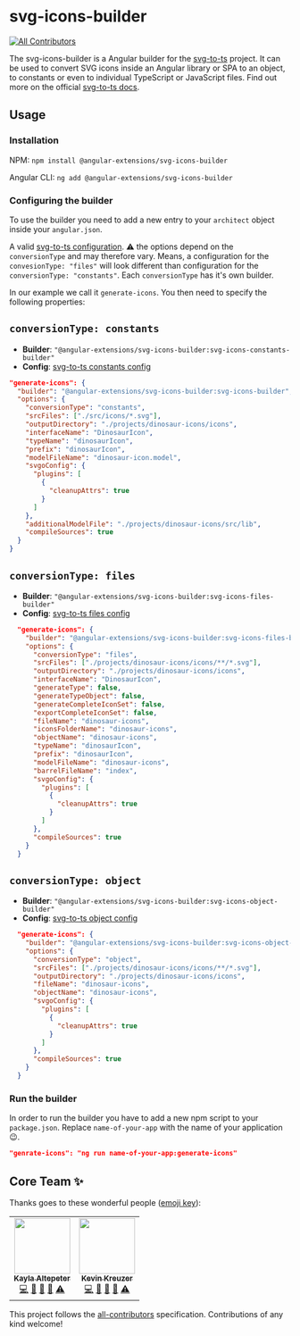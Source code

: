 # svg-icons-builder

<!-- ALL-CONTRIBUTORS-BADGE:START - Do not remove or modify this section -->

[![All Contributors](https://img.shields.io/badge/all_contributors-2-orange.svg?style=flat-square)](#contributors-)

<!-- ALL-CONTRIBUTORS-BADGE:END -->

The svg-icons-builder is a Angular builder for the [svg-to-ts](https://github.com/kreuzerk/svg-to-ts) project. It can be used to convert SVG icons inside an Angular library or SPA to an object, to constants or even to individual TypeScript or JavaScript files.
Find out more on the official [svg-to-ts docs](https://github.com/kreuzerk/svg-to-ts).

## Usage

### Installation

NPM: `npm install @angular-extensions/svg-icons-builder`

Angular CLI: `ng add @angular-extensions/svg-icons-builder`

### Configuring the builder

To use the builder you need to add a new entry to your `architect` object inside your `angular.json`.

A valid [svg-to-ts configuration](https://github.com/kreuzerk/svg-to-ts). ⚠️ the options depend on the `conversionType` and may therefore vary. Means, a configuration for the `convesionType: "files"` will look different than configuration for the `conversionType: "constants"`. Each `conversionType` has it's own builder.

In our example we call it `generate-icons`. You then need to specify the following properties:

## `conversionType: constants`

- **Builder**: `"@angular-extensions/svg-icons-builder:svg-icons-constants-builder"`
- **Config**: [svg-to-ts constants config](https://github.com/kreuzerk/svg-to-ts#2-multiple-constants---treeshakable-and-typesafe-with-one-file-conversiontypeconstants)

```json
"generate-icons": {
  "builder": "@angular-extensions/svg-icons-builder:svg-icons-builder",
  "options": {
    "conversionType": "constants",
    "srcFiles": ["./src/icons/*.svg"],
    "outputDirectory": "./projects/dinosaur-icons/icons",
    "interfaceName": "DinosaurIcon",
    "typeName": "dinosaurIcon",
    "prefix": "dinosaurIcon",
    "modelFileName": "dinosaur-icon.model",
    "svgoConfig": {
      "plugins": [
        {
          "cleanupAttrs": true
        }
      ]
    },
    "additionalModelFile": "./projects/dinosaur-icons/src/lib",
    "compileSources": true
  }
}
```

## `conversionType: files`

- **Builder**: `"@angular-extensions/svg-icons-builder:svg-icons-files-builder"`
- **Config**: [svg-to-ts files config](https://github.com/kreuzerk/svg-to-ts#3-tree-shakable-and-optimized-for-lazy-loading-conversiontypefiles)

```json
  "generate-icons": {
    "builder": "@angular-extensions/svg-icons-builder:svg-icons-files-builder",
    "options": {
      "conversionType": "files",
      "srcFiles": ["./projects/dinosaur-icons/icons/**/*.svg"],
      "outputDirectory": "./projects/dinosaur-icons/icons",
      "interfaceName": "DinosaurIcon",
      "generateType": false,
      "generateTypeObject": false,
      "generateCompleteIconSet": false,
      "exportCompleteIconSet": false,
      "fileName": "dinosaur-icons",
      "iconsFolderName": "dinosaur-icons",
      "objectName": "dinosaur-icons",
      "typeName": "dinosaurIcon",
      "prefix": "dinosaurIcon",
      "modelFileName": "dinosaur-icons",
      "barrelFileName": "index",
      "svgoConfig": {
        "plugins": [
          {
            "cleanupAttrs": true
          }
        ]
      },
      "compileSources": true
    }
  }
```

## `conversionType: object`

- **Builder**: `"@angular-extensions/svg-icons-builder:svg-icons-object-builder"`
- **Config**: [svg-to-ts object config](https://github.com/kreuzerk/svg-to-ts#1-converting-to-a-single-object-conversiontypeobject)

```json
  "generate-icons": {
    "builder": "@angular-extensions/svg-icons-builder:svg-icons-object-builder",
    "options": {
      "conversionType": "object",
      "srcFiles": ["./projects/dinosaur-icons/icons/**/*.svg"],
      "outputDirectory": "./projects/dinosaur-icons/icons",
      "fileName": "dinosaur-icons",
      "objectName": "dinosaur-icons",
      "svgoConfig": {
        "plugins": [
          {
            "cleanupAttrs": true
          }
        ]
      },
      "compileSources": true
    }
  }
```

### Run the builder

In order to run the builder you have to add a new npm script to your `package.json`. Replace `name-of-your-app` with the name of your application 😉.

```json
"genrate-icons": "ng run name-of-your-app:generate-icons"
```

## Core Team ✨

Thanks goes to these wonderful people ([emoji key](https://allcontributors.org/docs/en/emoji-key)):

<!-- ALL-CONTRIBUTORS-LIST:START - Do not remove or modify this section -->
<!-- prettier-ignore-start -->
<!-- markdownlint-disable -->
<table>
  <tr>
    <td align="center"><a href="http://www.kaylaaltepeter.com/"><img src="https://avatars1.githubusercontent.com/u/5103752?v=4?s=100" width="100px;" alt=""/><br /><sub><b>Kayla Altepeter</b></sub></a><br /><a href="https://github.com/@angular-extensions/@angular-extensions/svg-icons-builder/commits?author=kaltepeter" title="Code">💻</a> <a href="https://github.com/@angular-extensions/@angular-extensions/svg-icons-builder/issues?q=author%3Akaltepeter" title="Bug reports">🐛</a> <a href="https://github.com/@angular-extensions/@angular-extensions/svg-icons-builder/commits?author=kaltepeter" title="Documentation">📖</a> <a href="#ideas-kaltepeter" title="Ideas, Planning, & Feedback">🤔</a> <a href="https://github.com/@angular-extensions/@angular-extensions/svg-icons-builder/commits?author=kaltepeter" title="Tests">⚠️</a></td>
    <td align="center"><a href="https://medium.com/@kevinkreuzer"><img src="https://avatars0.githubusercontent.com/u/5468954?v=4?s=100" width="100px;" alt=""/><br /><sub><b>Kevin Kreuzer</b></sub></a><br /><a href="https://github.com/@angular-extensions/@angular-extensions/svg-icons-builder/commits?author=kreuzerk" title="Code">💻</a> <a href="https://github.com/@angular-extensions/@angular-extensions/svg-icons-builder/issues?q=author%3Akreuzerk" title="Bug reports">🐛</a> <a href="https://github.com/@angular-extensions/@angular-extensions/svg-icons-builder/commits?author=kreuzerk" title="Documentation">📖</a> <a href="#ideas-kreuzerk" title="Ideas, Planning, & Feedback">🤔</a> <a href="https://github.com/@angular-extensions/@angular-extensions/svg-icons-builder/commits?author=kreuzerk" title="Tests">⚠️</a></td>
  </tr>
</table>

<!-- markdownlint-restore -->
<!-- prettier-ignore-end -->

<!-- ALL-CONTRIBUTORS-LIST:END -->

This project follows the [all-contributors](https://github.com/all-contributors/all-contributors) specification. Contributions of any kind welcome!

